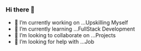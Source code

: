 ### Hi there 👋

- 🔭 I’m currently working on ...Upskilling Myself
- 🌱 I’m currently learning ...FullStack Development
- 👯 I’m looking to collaborate on ...Projects
- 🤔 I’m looking for help with ...Job
  
<!--
**Chirag0812/Chirag0812** is a ✨ _special_ ✨ repository because its `README.md` (this file) appears on your GitHub profile.
Here are some ideas to get you started:
- 💬 Ask me about ...
- 📫 How to reach me: ...
- 😄 Pronouns: ...
- ⚡ Fun fact: ...
-->
